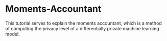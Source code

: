 # Moments-Accountant
This tutorial serves to explain the moments accountant, which is a method of computing the privacy level of a differentially private machine learning model.
